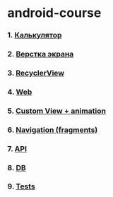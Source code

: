 # android-course

### 1. [Калькулятор](https://github.com/AlexandrSinitsyn/android-course/tree/main/Calculator)

### 2. [Верстка экрана](https://github.com/AlexandrSinitsyn/android-course/tree/main/Weather)

### 3. [RecyclerView](https://github.com/AlexandrSinitsyn/android-course/tree/main/Caller)

### 4. [Web](https://github.com/AlexandrSinitsyn/android-course/tree/main/Photos)

### 5. [Custom View + animation](https://github.com/AlexandrSinitsyn/android-course/tree/main/Animation)

### 6. [Navigation (fragments)](https://github.com/AlexandrSinitsyn/android-course/tree/main/Fragments)

### 7. [API](https://github.com/AlexandrSinitsyn/android-course/tree/main/Posts)

### 8. [DB](https://github.com/AlexandrSinitsyn/android-course/tree/main/Posts_DB)

### 9. [Tests](https://github.com/AlexandrSinitsyn/android-course/tree/main/Tests)
